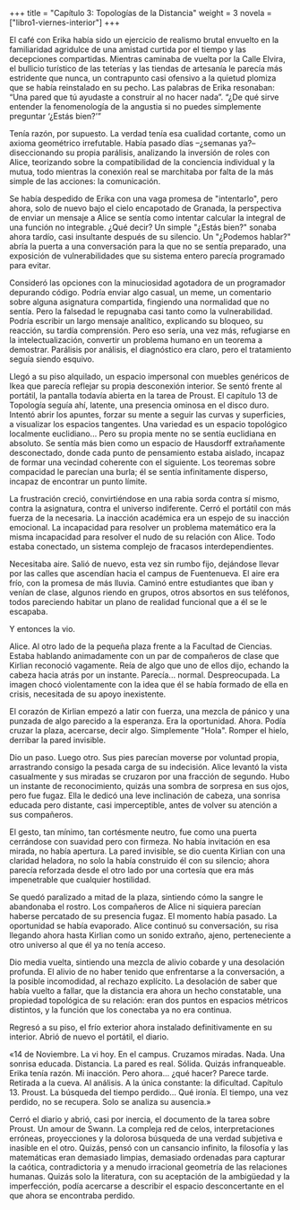 +++
title = "Capítulo 3: Topologías de la Distancia"
weight = 3
novela = ["libro1-viernes-interior"]
+++

El café con Erika había sido un ejercicio de realismo brutal envuelto en la
familiaridad agridulce de una amistad curtida por el tiempo y las decepciones
compartidas. Mientras caminaba de vuelta por la Calle Elvira, el bullicio
turístico de las teterías y las tiendas de artesanía le parecía más estridente
que nunca, un contrapunto casi ofensivo a la quietud plomiza que se había
reinstalado en su pecho. Las palabras de Erika resonaban: “Una pared que tú
ayudaste a construir al no hacer nada”. “¿De qué sirve entender la fenomenología
de la angustia si no puedes simplemente preguntar ‘¿Estás bien?’”

Tenía razón, por supuesto. La verdad tenía esa cualidad cortante, como un axioma
geométrico irrefutable. Había pasado días –¿semanas ya?– diseccionando su propia
parálisis, analizando la inversión de roles con Alice, teorizando sobre la
compatibilidad de la conciencia individual y la mutua, todo mientras la conexión
real se marchitaba por falta de la más simple de las acciones: la comunicación.

Se había despedido de Erika con una vaga promesa de "intentarlo", pero ahora,
solo de nuevo bajo el cielo encapotado de Granada, la perspectiva de enviar un
mensaje a Alice se sentía como intentar calcular la integral de una función no
integrable. ¿Qué decir? Un simple "¿Estás bien?" sonaba ahora tardío, casi
insultante después de su silencio. Un "¿Podemos hablar?" abría la puerta a una
conversación para la que no se sentía preparado, una exposición de
vulnerabilidades que su sistema entero parecía programado para evitar.

Consideró las opciones con la minuciosidad agotadora de un programador depurando
código. Podría enviar algo casual, un meme, un comentario sobre alguna
asignatura compartida, fingiendo una normalidad que no sentía. Pero la falsedad
le repugnaba casi tanto como la vulnerabilidad. Podría escribir un largo mensaje
analítico, explicando su bloqueo, su reacción, su tardía comprensión. Pero eso
sería, una vez más, refugiarse en la intelectualización, convertir un problema
humano en un teorema a demostrar. Parálisis por análisis, el diagnóstico era
claro, pero el tratamiento seguía siendo esquivo.

Llegó a su piso alquilado, un espacio impersonal con muebles genéricos de Ikea
que parecía reflejar su propia desconexión interior. Se sentó frente al
portátil, la pantalla todavía abierta en la tarea de Proust. El capítulo 13 de
Topología seguía ahí, latente, una presencia ominosa en el disco duro. Intentó
abrir los apuntes, forzar su mente a seguir las curvas y superficies, a
visualizar los espacios tangentes. Una variedad es un espacio topológico
localmente euclidiano... Pero su propia mente no se sentía euclidiana en
absoluto. Se sentía más bien como un espacio de Hausdorff extrañamente
desconectado, donde cada punto de pensamiento estaba aislado, incapaz de formar
una vecindad coherente con el siguiente. Los teoremas sobre compacidad le
parecían una burla; él se sentía infinitamente disperso, incapaz de encontrar un
punto límite.

La frustración creció, convirtiéndose en una rabia sorda contra sí mismo, contra
la asignatura, contra el universo indiferente. Cerró el portátil con más fuerza
de la necesaria. La inacción académica era un espejo de su inacción emocional.
La incapacidad para resolver un problema matemático era la misma incapacidad
para resolver el nudo de su relación con Alice. Todo estaba conectado, un
sistema complejo de fracasos interdependientes.

Necesitaba aire. Salió de nuevo, esta vez sin rumbo fijo, dejándose llevar por
las calles que ascendían hacia el campus de Fuentenueva. El aire era frío, con
la promesa de más lluvia. Caminó entre estudiantes que iban y venían de clase,
algunos riendo en grupos, otros absortos en sus teléfonos, todos pareciendo
habitar un plano de realidad funcional que a él se le escapaba.

Y entonces la vio.

Alice. Al otro lado de la pequeña plaza frente a la Facultad de Ciencias. Estaba
hablando animadamente con un par de compañeros de clase que Kirlian reconoció
vagamente. Reía de algo que uno de ellos dijo, echando la cabeza hacia atrás por
un instante. Parecía... normal. Despreocupada. La imagen chocó violentamente con
la idea que él se había formado de ella en crisis, necesitada de su apoyo
inexistente.

El corazón de Kirlian empezó a latir con fuerza, una mezcla de pánico y una
punzada de algo parecido a la esperanza. Era la oportunidad. Ahora. Podía cruzar
la plaza, acercarse, decir algo. Simplemente "Hola". Romper el hielo, derribar
la pared invisible.

Dio un paso. Luego otro. Sus pies parecían moverse por voluntad propia,
arrastrando consigo la pesada carga de su indecisión. Alice levantó la vista
casualmente y sus miradas se cruzaron por una fracción de segundo. Hubo un
instante de reconocimiento, quizás una sombra de sorpresa en sus ojos, pero fue
fugaz. Ella le dedicó una leve inclinación de cabeza, una sonrisa educada pero
distante, casi imperceptible, antes de volver su atención a sus compañeros.

El gesto, tan mínimo, tan cortésmente neutro, fue como una puerta cerrándose con
suavidad pero con firmeza. No había invitación en esa mirada, no había apertura.
La pared invisible, se dio cuenta Kirlian con una claridad heladora, no solo la
había construido él con su silencio; ahora parecía reforzada desde el otro lado
por una cortesía que era más impenetrable que cualquier hostilidad.

Se quedó paralizado a mitad de la plaza, sintiendo cómo la sangre le abandonaba
el rostro. Los compañeros de Alice ni siquiera parecían haberse percatado de su
presencia fugaz. El momento había pasado. La oportunidad se había evaporado.
Alice continuó su conversación, su risa llegando ahora hasta Kirlian como un
sonido extraño, ajeno, perteneciente a otro universo al que él ya no tenía
acceso.

Dio media vuelta, sintiendo una mezcla de alivio cobarde y una desolación
profunda. El alivio de no haber tenido que enfrentarse a la conversación, a la
posible incomodidad, al rechazo explícito. La desolación de saber que había
vuelto a fallar, que la distancia era ahora un hecho constatable, una propiedad
topológica de su relación: eran dos puntos en espacios métricos distintos, y la
función que los conectaba ya no era continua.

Regresó a su piso, el frío exterior ahora instalado definitivamente en su
interior. Abrió de nuevo el portátil, el diario.

«14 de Noviembre. La vi hoy. En el campus. Cruzamos miradas. Nada. Una sonrisa
educada. Distancia. La pared es real. Sólida. Quizás infranqueable. Erika tenía
razón. Mi inacción. Pero ahora... ¿qué hacer? Parece tarde. Retirada a la cueva.
Al análisis. A la única constante: la dificultad. Capítulo 13. Proust. La
búsqueda del tiempo perdido... Qué ironía. El tiempo, una vez perdido, no se
recupera. Solo se analiza su ausencia.»

Cerró el diario y abrió, casi por inercia, el documento de la tarea sobre
Proust. Un amour de Swann. La compleja red de celos, interpretaciones erróneas,
proyecciones y la dolorosa búsqueda de una verdad subjetiva e inasible en el
otro. Quizás, pensó con un cansancio infinito, la filosofía y las matemáticas
eran demasiado limpias, demasiado ordenadas para capturar la caótica,
contradictoria y a menudo irracional geometría de las relaciones humanas. Quizás
solo la literatura, con su aceptación de la ambigüedad y la imperfección, podía
acercarse a describir el espacio desconcertante en el que ahora se encontraba
perdido.

